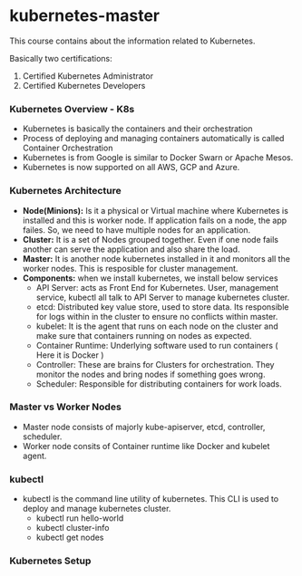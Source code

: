 # kubernetes-master
This course contains about the information related to Kubernetes.

Basically two certifications:
  1. Certified Kubernetes Administrator
  2. Certified Kubernetes Developers

### Kubernetes Overview - K8s
- Kubernetes is basically the containers and their orchestration
- Process of deploying and managing containers automatically is called Container Orchestration
- Kubernetes is from Google is similar to Docker Swarn or Apache Mesos.
- Kubernetes is now supported on all AWS, GCP and Azure.

### Kubernetes Architecture
- **Node(Minions):** Is it a physical or Virtual machine where Kubernetes is installed and this is worker node. If application fails on a node, the app failes. So, we need to have multiple nodes for an application.
- **Cluster:** It is a set of Nodes grouped together. Even if one node fails another can serve the application and also share the load.
- **Master:** It is another node kubernetes installed in it and monitors all the worker nodes. This is resposible for cluster management.
- **Components:** when we install kubernetes, we install below services
  - API Server: acts as Front End for Kubernetes. User, management service, kubectl all talk to API Server to manage kubernetes cluster.
  - etcd: Distributed key value store, used to store data. Its responsible for logs within in the cluster to ensure no conflicts within master.
  - kubelet: It is the agent that runs on each node on the cluster and make sure that containers running on nodes as expected.
  - Container Runtime: Underlying software used to run containers ( Here it is Docker )
  - Controller: These are brains for Clusters for orchestration. They monitor the nodes and bring nodes if something goes wrong.
  - Scheduler: Responsible for distributing containers for work loads.

### Master vs Worker Nodes
- Master node consists of majorly kube-apiserver, etcd, controller, scheduler.
- Worker node consits of Container runtime like Docker and kubelet agent.

### kubectl
- kubectl is the command line utility of kubernetes. This CLI is used to deploy and manage kubernetes cluster.
  - kubectl run hello-world
  - kubectl cluster-info
  - kubectl get nodes

### Kubernetes Setup











